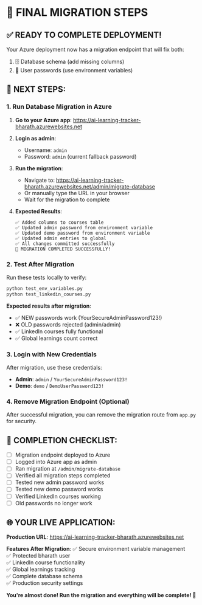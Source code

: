 # 🚀 FINAL MIGRATION STEPS

## ✅ READY TO COMPLETE DEPLOYMENT!

Your Azure deployment now has a migration endpoint that will fix both:
1. 🗄️ Database schema (add missing columns)
2. 🔐 User passwords (use environment variables)

## 🎯 NEXT STEPS:

### 1. Run Database Migration in Azure

1. **Go to your Azure app**:
   https://ai-learning-tracker-bharath.azurewebsites.net

2. **Login as admin**:
   - Username: `admin`
   - Password: `admin` (current fallback password)

3. **Run the migration**:
   - Navigate to: https://ai-learning-tracker-bharath.azurewebsites.net/admin/migrate-database
   - Or manually type the URL in your browser
   - Wait for the migration to complete

4. **Expected Results**:
   ```
   ✅ Added columns to courses table
   ✅ Updated admin password from environment variable
   ✅ Updated demo password from environment variable  
   ✅ Updated admin entries to global
   ✅ All changes committed successfully
   🎉 MIGRATION COMPLETED SUCCESSFULLY!
   ```

### 2. Test After Migration

Run these tests locally to verify:
```bash
python test_env_variables.py
python test_linkedin_courses.py
```

**Expected results after migration**:
- ✅ NEW passwords work (YourSecureAdminPassword123!)
- ❌ OLD passwords rejected (admin/admin)
- ✅ LinkedIn courses fully functional
- ✅ Global learnings count correct

### 3. Login with New Credentials

After migration, use these credentials:
- **Admin**: `admin` / `YourSecureAdminPassword123!`
- **Demo**: `demo` / `DemoUserPassword123!`

### 4. Remove Migration Endpoint (Optional)

After successful migration, you can remove the migration route from `app.py` for security.

## 🎉 COMPLETION CHECKLIST:

- [ ] Migration endpoint deployed to Azure
- [ ] Logged into Azure app as admin
- [ ] Ran migration at `/admin/migrate-database`
- [ ] Verified all migration steps completed
- [ ] Tested new admin password works
- [ ] Tested new demo password works
- [ ] Verified LinkedIn courses working
- [ ] Old passwords no longer work

## 🌐 YOUR LIVE APPLICATION:

**Production URL**: https://ai-learning-tracker-bharath.azurewebsites.net

**Features After Migration**:
✅ Secure environment variable management  
✅ Protected bharath user  
✅ LinkedIn course functionality  
✅ Global learnings tracking  
✅ Complete database schema  
✅ Production security settings  

**You're almost done! Run the migration and everything will be complete! 🚀**
